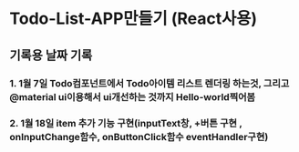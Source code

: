 
# Todo-List-APP만들기 (React사용)

## 기록용 날짜 기록 
### 1. 1월 7일 Todo컴포넌트에서 Todo아이템 리스트 렌더링 하는것, 그리고 @material ui이용해서 ui개선하는 것까지 Hello-world찍어봄
### 2. 1월 18일 item 추가 기능 구현(inputText창, +버튼 구현 , onInputChange함수, onButtonClick함수 eventHandler구현)
